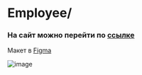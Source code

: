 # Employee/
### На сайт можно перейти по [ссылке](https://employeeee.web.app)
Макет в [Figma](https://www.figma.com/file/r4iYVxsgUeXOEebBgtgNIn/Angular-Project?node-id=0-1&t=1T8zRjncAGkC4mjv-0)

![image](https://user-images.githubusercontent.com/103964689/230793839-07fc052c-ba09-4cd2-8178-de585ffe80e7.png)
